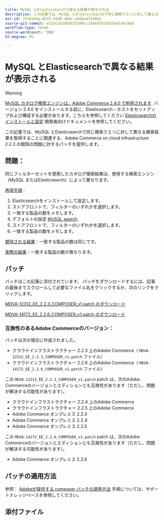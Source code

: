 ```yaml
---
title: MySQL とElasticsearchで異なる結果が表示される
description: この記事では、MySQL とElasticsearchで同じ検索クエリに対して異なる検索結果を取得することに関連する、Adobe Commerce on cloud infrastructure 2.2.3 の既知の問題に対するパッチを提供します。
exl-id: 37a0164a-0237-4200-ab9c-e0dbad7e2062
source-git-commit: e223c2e1063b25399cc29a087623435b414e19a6
workflow-type: tm+mt
source-wordcount: '368'
ht-degree: 0%

---
```


# MySQL とElasticsearchで異なる結果が表示される

>[!WARNING]
>
> [MySQL カタログ検索エンジンは、Adobe Commerce 2.4.0 で削除されます](/help/announcements/adobe-commerce-announcements/mysql-catalog-search-engine-will-be-removed-in-magento-2-4-0.md). バージョン 2.4.0 をインストールする前に、Elasticsearch・ホストをセットアップおよび構成する必要があります。こちらを参照してください [Elasticsearchのインストールと設定](https://devdocs.magento.com/guides/v2.3/config-guide/elasticsearch/es-overview.html) 開発者向けドキュメントを参照してください。

この記事では、MySQL とElasticsearchで同じ検索クエリに対して異なる検索結果を取得することに関連する、Adobe Commerce on cloud infrastructure 2.2.3 の既知の問題に対するパッチを提供します。

## 問題：

同じフィルターセットを使用したカタログ検索結果は、使用する検索エンジン（MySQL またはElasticsearch）によって異なります。

<u>再現手順</u> :

1. Elasticsearchをインストールして設定します。
1. ストアフロントで、フィルターのいずれかを選択します。
1. 一致する製品の数をメモします。
1. デフォルトの設定 [MySQL search](/help/announcements/adobe-commerce-announcements/mysql-catalog-search-engine-will-be-removed-in-magento-2-4-0.md).
1. ストアフロントで、フィルターのいずれかを選択します。
1. 一致する製品の数をメモします。

<u>期待される結果</u>：一致する製品の数は同じです。

<u>実際の結果</u>：一致する製品の数が異なります。

## パッチ

パッチはこの記事に添付されています。 パッチをダウンロードするには、記事の最後までスクロールして必要なファイル名をクリックするか、次のリンクをクリックします。

[MDVA-12312\_EE\_2.2.3\_COMPOSER\_v1.patch のダウンロード](assets/MDVA-12312_EE_2.2.3_COMPOSER_v1.patch.zip)

[MDVA-14172\_EE\_2.2.6\_COMPOSER\_v1.patch のダウンロード](assets/MDVA-14172_EE_2.2.6_COMPOSER_v1.patch.zip)

### 互換性のあるAdobe Commerceのバージョン：

パッチは次の場合に作成されました。

* クラウドインフラストラクチャー 2.2.3 上のAdobe Commerce（ `MDVA-12312_EE_2.2.3_COMPOSER_v1.patch` ファイル）
* クラウドインフラストラクチャー 2.2.6 上のAdobe Commerce（ `MDVA-14172_EE_2.2.6_COMPOSER_v1.patch` ファイル）

この `MDVA-12312_EE_2.2.3_COMPOSER_v1.patch` patch は、次のAdobe Commerceのバージョンとエディションとも互換性があります（ただし、問題が解決する可能性があります）。

* クラウドインフラストラクチャー 2.2.4 上のAdobe Commerce
* クラウドインフラストラクチャー 2.2.5 上のAdobe Commerce
* Adobe Commerce オンプレミス 2.2.3
* Adobe Commerce オンプレミス 2.2.4
* Adobe Commerce オンプレミス 2.2.5

この `MDVA-14172_EE_2.2.6_COMPOSER_v1.patch` patch は、次のAdobe Commerceのバージョンとエディションとも互換性があります（ただし、問題が解決する可能性があります）。

* Adobe Commerce オンプレミス 2.2.6

## パッチの適用方法

参照： [Adobeが提供する composer パッチの適用方法](/help/how-to/general/how-to-apply-a-composer-patch-provided-by-magento.md) 手順については、サポートナレッジベースを参照してください。

## 添付ファイル
